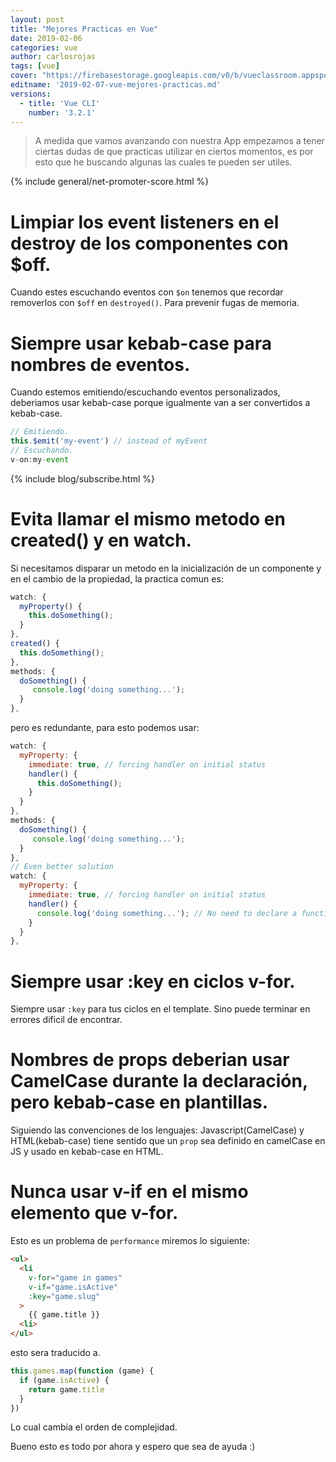 ```yaml
---
layout: post
title: "Mejores Practicas en Vue"
date: 2019-02-06
categories: vue
author: carlosrojas
tags: [vue]
cover: "https://firebasestorage.googleapis.com/v0/b/vueclassroom.appspot.com/o/2019-02-07-vue-mejores-practicas%2Fcover.png?alt=media&token=e8669a77-f503-40ed-bbf6-1cef3a9b5fa9"
editname: '2019-02-07-vue-mejores-practicas.md'
versions:
  - title: 'Vue CLI'
    number: '3.2.1'
---
```


> A medida que vamos avanzando con nuestra App empezamos a tener ciertas dudas de que practicas utilizar en ciertos momentos, es por esto que he buscando algunas las cuales te pueden ser utiles.

<amp-img width="810" height="450" layout="responsive" src="https://firebasestorage.googleapis.com/v0/b/vueclassroom.appspot.com/o/2019-02-07-vue-mejores-practicas%2Fcover.png?alt=media&token=e8669a77-f503-40ed-bbf6-1cef3a9b5fa9"></amp-img>

{% include general/net-promoter-score.html %}

# Limpiar los event listeners en el destroy de los componentes con $off.

Cuando estes escuchando eventos con `$on` tenemos que recordar removerlos con `$off` en `destroyed()`. Para prevenir fugas de memoria.

# Siempre usar kebab-case para nombres de eventos.

Cuando estemos emitiendo/escuchando eventos personalizados, deberiamos usar kebab-case porque igualmente van a ser convertidos a kebab-case.

```js
// Emitiendo.
this.$emit('my-event') // instead of myEvent
// Escuchando.
v-on:my-event
```

{% include blog/subscribe.html %}

# Evita llamar el mismo metodo en created() y en watch.

Si necesitamos disparar un metodo en la inicialización de un componente y en el cambio de la propiedad, la practica comun es:

```js
watch: {
  myProperty() {
    this.doSomething();
  }
},
created() {
  this.doSomething();
},
methods: {
  doSomething() {
     console.log('doing something...');
  }
},
```

pero es redundante, para esto podemos usar:

```js
watch: {
  myProperty: {
    immediate: true, // forcing handler on initial status
    handler() {
      this.doSomething();
    }
  }
},
methods: {
  doSomething() {
     console.log('doing something...');
  }
},
// Even better solution
watch: {
  myProperty: {
    immediate: true, // forcing handler on initial status
    handler() {
      console.log('doing something...'); // No need to declare a function on methods for 1 use case
    }
  }
},
```

# Siempre usar :key en ciclos v-for.

Siempre usar `:key` para tus ciclos en el template. Sino puede terminar en errores dificil de encontrar.

# Nombres de props deberian usar CamelCase durante la declaración, pero kebab-case en plantillas.

Siguiendo las convenciones de los lenguajes: Javascript(CamelCase) y HTML(kebab-case) tiene sentido que un `prop` sea definido en camelCase en JS y usado en kebab-case en HTML.

# Nunca usar v-if en el mismo elemento que v-for.

Esto es un problema de `performance` miremos lo siguiente:

```html
<ul>
  <li
    v-for="game in games"
    v-if="game.isActive"
    :key="game.slug"
  >
    {{ game.title }}
  <li>
</ul>
```

esto sera traducido a.

```js
this.games.map(function (game) {
  if (game.isActive) {
    return game.title
  }
})
```

Lo cual cambia el orden de complejidad.


Bueno esto es todo por ahora y espero que sea de ayuda :)